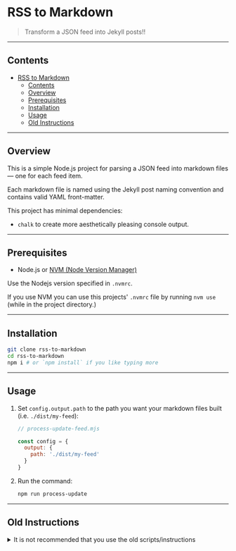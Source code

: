 # RSS to Markdown

> 
> Transform a JSON feed into Jekyll posts!!
> 

-----

## Contents

<!-- no toc -->
- [RSS to Markdown](#rss-to-markdown)
  - [Contents](#contents)
  - [Overview](#overview)
  - [Prerequisites](#prerequisites)
  - [Installation](#installation)
  - [Usage](#usage)
  - [Old Instructions](#old-instructions)

-----

## Overview

This is a simple Node.js project for parsing a JSON feed into markdown files &mdash; one for each feed item.

Each markdown file is named using the Jekyll post naming convention and contains valid YAML front-matter.

This project has minimal dependencies:

- `chalk` to create more aesthetically pleasing console output.

-----

## Prerequisites

- Node.js or [NVM (Node Version Manager)](https://github.com/nvm-sh/nvm)

Use the Nodejs version specified in `.nvmrc`.

If you use NVM you can use this projects' `.nvmrc` file by running `nvm use` (while in the project directory.)

-----

## Installation

```bash
git clone rss-to-markdown
cd rss-to-markdown
npm i # or `npm install` if you like typing more
```

-----

## Usage

1. Set `config.output.path` to the path you want your markdown files built (i.e. `./dist/my-feed`):
   ```javascript
   // process-update-feed.mjs

   const config = {
     output: {
       path: './dist/my-feed'
     }
   }
   ```
2. Run the command:
   ```bash
   npm run process-update
   ```

-----

## Old Instructions

<details>
<summary>It is not recommended that you use the old scripts/instructions</summary>

### Overview

This is a simple Node.js project for parsing an RSS feed into markdown files &mdash; one for each feed item.

Each markdown file is named using the Jekyll post naming convention and contains valid YAML front-matter.

***Note:** `colors` is not recommended as it had previous security issues and needs to be locked to version `1.4.0` including in your `package.json` file (use `1.4.0` and not `^1.4.0`).*

This project has minimal dependencies:

- ~~`rss-parser` to parse a string of XML (our RSS feed) into a JavaScript Object.~~
- ~~`colors` to create more aesthetically pleasing console output.~~

There's also a folder `./helpers/` with a module `cleanContent.js` used for cleaning up less-than-ideal HTML image elements. See [`cleanContent` Helper](#cleancontent-helper) for more information.

-----

### Prerequisites

- Node.js or [NVM (Node Version Manager)](https://github.com/nvm-sh/nvm)

This project was built using nodejs version `14.5.4`.

If you use NVM you can use this projects' `.nvmrc` file by running `nvm use` (while in the project directory.)

-----

### Installation

```bash
git clone rss-to-markdown
cd rss-to-markdown
npm i # or `npm install` if you like typing more
```

-----

### Usage

1. Place XML feed file in `./src` folder
2. In `./index.js` file:
   1.  Update `config.input.source` to match filename of your XML feed
   2.  Set `config.output.path` to the path you want you markdown files built (i.e. `./dist/my-feed`)
   3. Run the main file (`./index.js`) using:
      ```bash
      npm start
      ```

The configuration object is found towards the top of `./index.js`:

```javascript
// index.js

const config = {
  input: {
    source: 'my-rss-feed.xml' // ./src/my-rss-feed.xml
  },
  output: {
    path: './dist/my-feed'
  }
}
```

#### Notes

**Existing files will be overwritten!** \
If the same file exists (in the output directory) it will be overwritten by running `npm start`.

If the output folder(s) specified (`config.output.path`) does not exist, it will be created &mdash; including any subfolders.

-----

### Customize File Contents

The contents of each file is defined inside `index.js` &mdash; within a function named `processFeed()`.


The array `fileArray` becomes the contents for each file:
```javascript
function processFeed(feed) {
  feed.items.forEach((item) => {
    const { title, link, pubDate, author, content, guid, isoDate } = item;
    /* JS omitted ... */

    // This array becomes the markdown file contents:
    const fileArray = [
      '---', // YAML front-matter start
      `\ntitle: "${cleanTitle}"`,
      `\nlink: ${link}`,
      `\nauthor: ${author}`,
      `\npublish_date: ${pubDate}`,
      `\nguid: ${guid}`,
      `\nisoDate: ${isoDate}`,
      `\n---`, // YAML front-matter end
      `\n`,
      `\n${clean}`
    ];

    /* JS omitted ... */

  });
}
```

-----

### `cleanContent` Helper

The `./helper/` folder contains a `cleanContent.js` module for cleaning up html coming from the feed.

Use the `./helper/` directory for any helper modules/function and import them into `index.js`

The existing helper functions were created for cleaning up old SharePoint code. Specifically, to cleanup strings of HTML containing image elements and alter their src attributes to point to a new folder location (`/uploads/`.)

The image elements coming from the feed I am processing vary.
Some have the `src` followed by the `alt` attribute while others have the reversed order.
Some images have `class` attributes with old/unneeded sharepoint classes.
There are also images with `style` attributes that need removing.


```javascript
import {cleanContent} from './helpers/cleanContent';

cleanImageString = cleanContent(stringWithHTMLImageElements);
```

It will take a string of multiple HTML images (within other HTML elements too) and clean them all up:
```js
import {cleanContent} from './helpers/cleanContent';

const html = 
`<img class="ms-old-class" src="some-old-path/image.jpg" alt="alt text" />
<img src="some-old-path/image.jpg" alt="alt text" />
<img alt="" src="some-old-path/image.jpg" />
<img class="ms-old-class" src="some-old-path/image.jpg" alt="alt text" style="border: none;" />`;

const cleanHTML = cleanContent(html);

console.log(cleanHTML);
// <img class="img-fluid" src="/uploads/image.jpg" alt="alt text">
// <img class="img-fluid" src="/uploads/image.jpg" alt="alt text">
// <img class="img-fluid" alt="" src="/uploads/image.jpg">
// <img class="img-fluid" src="/uploads/image.jpg" alt="alt text">
```

</details>
